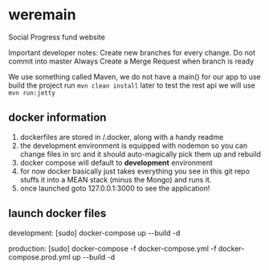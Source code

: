 # weremain
Social Progress fund website

Important developer notes: 
Create new branches for every change. 
Do not commit into master
Always Create a Merge Request when branch is ready

We use something called Maven, we do not have a main() for our app
to use build the project run `mvn clean install`
later to test the rest api we will use `mvn run:jetty` 

## docker information ##
1. dockerfiles are stored in <root>/.docker, along with a handy readme
2. the development environment is equipped with nodemon so you can change
files in src and it should auto-magically pick them up and rebuild
3. docker compose will default to **development** environment
4. for now docker basically just takes everything you see in this git repo
stuffs it into a MEAN stack (minus the Mongo) and runs it.
5. once launched goto 127.0.0.1:3000 to see the application!

## launch docker files ##
development:
[sudo] docker-compose up --build -d

production:
[sudo] docker-compose -f docker-compose.yml -f docker-compose.prod.yml up --build -d
